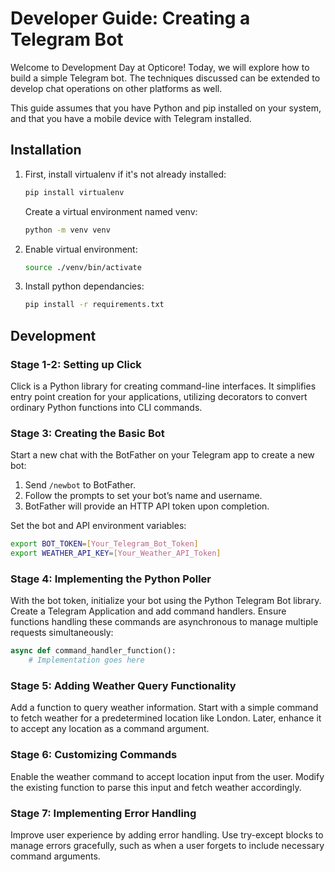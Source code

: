 # Developer Guide: Creating a Telegram Bot

Welcome to Development Day at Opticore! Today, we will explore how to build a simple Telegram bot. The techniques discussed can be extended to develop chat operations on other platforms as well.

This guide assumes that you have Python and pip installed on your system, and that you have a mobile device with Telegram installed.

## Installation

1) First, install virtualenv if it's not already installed:

    ``` bash
    pip install virtualenv
    ```

    Create a virtual environment named venv:

    ``` bash
    python -m venv venv
    ```

2) Enable virtual environment:

    ``` bash
    source ./venv/bin/activate
    ```

3) Install python dependancies:

    ``` bash
    pip install -r requirements.txt
    ```

## Development

### Stage 1-2: Setting up Click

Click is a Python library for creating command-line interfaces. It simplifies entry point creation for your applications, utilizing decorators to convert ordinary Python functions into CLI commands.

### Stage 3: Creating the Basic Bot

Start a new chat with the BotFather on your Telegram app to create a new bot:

1) Send `/newbot` to BotFather.
2) Follow the prompts to set your bot’s name and username.
3) BotFather will provide an HTTP API token upon completion.

Set the bot and API environment variables:

``` bash
export BOT_TOKEN=[Your_Telegram_Bot_Token]
export WEATHER_API_KEY=[Your_Weather_API_Token]
```

### Stage 4: Implementing the Python Poller

With the bot token, initialize your bot using the Python Telegram Bot library. Create a Telegram Application and add command handlers. Ensure functions handling these commands are asynchronous to manage multiple requests simultaneously:

``` python
async def command_handler_function():
    # Implementation goes here
```

### Stage 5: Adding Weather Query Functionality

Add a function to query weather information. Start with a simple command to fetch weather for a predetermined location like London. Later, enhance it to accept any location as a command argument.

### Stage 6: Customizing Commands

Enable the weather command to accept location input from the user. Modify the existing function to parse this input and fetch weather accordingly.

### Stage 7: Implementing Error Handling

Improve user experience by adding error handling. Use try-except blocks to manage errors gracefully, such as when a user forgets to include necessary command arguments.
